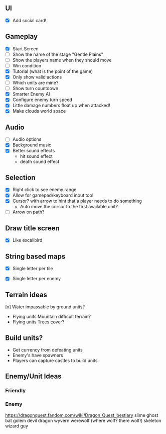 ## UI
* [x] Add social card!

## Gameplay
* [x] Start Screen
* [ ] Show the name of the stage "Gentle Plains"
* [ ] Show the players name when they should move
* [ ] Win condition
* [x] Tutorial (what is the point of the game)
* [x] Only show valid actions
* [ ] Which units are mine?
* [ ] Show turn countdown
* [x] Smarter Enemy AI
* [x] Configure enemy turn speed
* [x] Little damage numbers float up when attacked!
* [x] Make clouds world space

## Audio

* [ ] Audio options
* [x] Background music
* [x] Better sound effects 
  - hit sound effect
  - death sound effect

## Selection

* [x] Right click to see enemy range
* [x] Allow for gamepad/keyboard input too!
* [x] Cursor? with arrow to hint that a player needs to do something
   - Auto move the cursor to the first available unit?
* [ ] Arrow on path?

## Draw title screen
* [x] Like excalibird

## String based maps

* [x] Single letter per tile
* [x] Single letter per enemy


## Terrain ideas

[x] Water impassable by ground units?
  - Flying units
Mountain difficult terrain?
  - Flying units
Trees cover?

## Build units?

* Get currency from defeating units
* Enemy's have spawners
* Players can capture castles to build units


## Enemy/Unit Ideas

### Friendly



### Enemy
https://dragonquest.fandom.com/wiki/Dragon_Quest_bestiary
slime
ghost
bat
golem
devil
dragon
wyvern
werewolf (where wolf? there wolf!)
skeleton
wizard guy